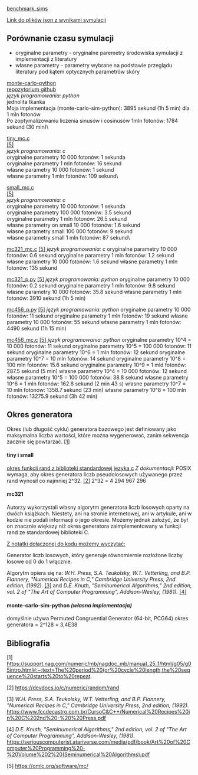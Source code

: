 
[benchmark_sims](benchmark_sims)

[Link do plików json z wynikami symulacji](https://drive.google.com/drive/folders/1VByTZKmBNYR8t2rjlFV-DcrW1aDlFMf-?usp=sharing)

## Porównanie czasu symulacji

- oryginalne parametry - oryginalne paremetry środowiska symulacji z implementacji z literatury
- własne parametry - parametry wybrane na podstawie przeglądu literatury pod kątem optycznych parametrów skóry

<u>monte-carlo-python</u>\
[repozytorium github](https://github.com/Mateuszq28/monte-carlo-sim-python)\
*język programowania: python*\
jednolita tkanka\
Moja implementacja (monte-carlo-sim-python): 3895 sekund (1h 5 min) dla 1 mln fotonów\
Po zoptymalizowaniu liczenia sinusów i cosinusów 1mln fotonów: 1784 sekund (30 min)\

<u>tiny_mc.c</u>\
[[5]](#5)\
*język programowania: c*\
oryginalne parametry 10 000 fotonów: 1 sekunda\
oryginalne parametry 1 mln fotonów: 16 sekund\
własne parametry 10 000 fotonów: 1 sekund\
własne parametry 1 mln fotonów: 109 sekund\

<u>small_mc.c</u>\
[[5]](#5)\
*język programowania: c*\
oryginalne parametry 10 000 fotonów: 1 sekunda\
oryginalne parametry 100 000 fotonów: 3.5 sekund\
oryginalne parametry 1 mln fotonów: 26.5 sekund\
własne parametry on small 10 000 fotonów: 1.6 sekund\
własne parametry small 100 000 fotonów: 9 sekund\
własne parametry small 1 mln fotonów: 87 sekund\

<u>mc321_mc.c</u>
[[5]](#5)
*język programowania: c*
oryginalne parametry 10 000 fotonów: 0.6 sekund
oryginalne parametry 1 mln fotonów: 1.2 sekund
własne parametry 10 000 fotonów: 1.6 sekund
własne parametry 1 mln fotonów: 135 sekund

<u>mc321_p.py</u>
[[5]](#5)
*język programowania: python*
oryginalne parametry 10 000 fotonów: 0.2 sekund
oryginalne parametry 1 mln fotonów: 9.8 sekund
własne parametry 10 000 fotonów: 35.8 sekund
własne parametry 1 mln fotonów: 3910 sekund (1h 5 min)

<u>mc456_p.py</u>
[[5]](#5)
*język programowania: python*
oryginalne parametry 10 000 fotonów: 11 sekund
oryginalne parametry 1 mln fotonów: 19 sekund
własne parametry 10 000 fotonów: 55 sekund
własne parametry 1 mln fotonów: 4490 sekund (1h 15 min)

<u>mc456_mc.c</u>
[[5]](#5)
*język programowania: python*
oryginalne parametry 10^4 = 10 000 fotonów: 11 sekund
oryginalne parametry 10^5 = 100 000 fotonów: 11 sekund
oryginalne parametry 10^6 = 1 mln fotonów: 12 sekund
oryginalne parametry 10^7 = 10 mln fotonów: 14 sekund
oryginalne parametry 10^8 = 100 mln fotonów: 15.6 sekund
oryginalne parametry 10^9 = 1 mld fotonów: 287.5 sekund (5 min)
własne parametry 10^4 = 10 000 fotonów: 12 sekund
własne parametry 10^5 = 100 000 fotonów: 38.8 sekund
własne parametry 10^6 = 1 mln fotonów: 162.8 sekund (2 min 43 s)
własne parametry 10^7 = 10 mln fotonów: 1358.7 sekund (23 min)
własne parametry 10^8 = 100 mln fotonów: 13275.9 sekund (3h 42 min)


<!--
overflow and too less digits in print e notation
<u>mc456_mc.c</u>
*programming language: python*
original parameters 10^4 = 10 000 photons: 8.0297 seconds
original parameters 10^5 = 100 000 photons: 7.9869 seconds
original parameters 10^6 = 1 mln photons: 9.4164 seconds
original parameters 10^7 = 10 mln photons: 12.6733 seconds
original parameters 10^8 = 100 mln photons: 36.6226 seconds
original parameters 10^9 = 1 mld photons: 290.9062 seconds (5min)
my parameters on mc456 10^4 = 10 000 photons: 10.5652 seconds
my parameters on mc456 10^5 = 100 000 photons: 23.9545 seconds
my parameters on mc456 10^6 = 1 mln photons: 151.7471 seconds
my parameters on mc456 10^7 = 10 mln photons: 1356.2483 seconds (23 min)
my parameters on mc456 10^8 = 100 mln photons: 13290.7210 seconds (3h 42 min)
-->

## Okres generatora

Okres (lub długość cyklu) generatora bazowego jest definiowany jako maksymalna liczba wartości, które można wygenerować, zanim sekwencja zacznie się powtarzać. [[1]](#1)

#### tiny i small
<u>okres funkcji rand z biblioteki standardowej języka c</u>
*Z dokumentacji:*
POSIX wymaga, aby okres generatora liczb pseudolosowych używanego przez rand wynosił co najmniej 2^32. [[2]](#2)
2^32 = 4 294 967 296

#### mc321
Autorzy wykorzystali własny algorytm generatora liczb losowych oparty na dwóch książkach. Niestety, ani na stronie internetowej, ani w artykule, ani w kodzie nie podali informacji o jego okresie. Możemy jednak założyć, że był on znacznie większy niż okres generatora zaimplementowany w funkcji rand ze standardowej biblioteki C.

<u>Z notatki dołączonej do kodu możemy wyczytać:</u>

Generator liczb losowych, który generuje równomiernie rozłożone liczby losowe od 0 do 1 włącznie.

Algorytm opiera się na:
*W.H. Press, S.A. Teukolsky, W.T. Vetterling, and B.P.
Flannery, "Numerical Recipes in C," Cambridge University
Press, 2nd edition, (1992).* [[3]](#3)
and
*D.E. Knuth, "Seminumerical Algorithms," 2nd edition, vol. 2
of "The Art of Computer Programming", Addison-Wesley, (1981).* [[4]](#4)

#### monte-carlo-sim-python *(własna implementacja)*
domyślnie używa Permuted Congruential Generator (64-bit, PCG64)
okres generatora = 2^128 = 3,4E38



## Bibliografia

<a name="1"></a>[1] https://support.nag.com/numeric/mb/nagdoc_mb/manual_25_1/html/g05/g05intro.html#:~:text=The%20period%20(or%20cycle%20length,the%20sequence%20starts%20to%20repeat.

<a name="2"></a>[2] https://devdocs.io/c/numeric/random/rand

<a name="3"></a> [3] *W.H. Press, S.A. Teukolsky, W.T. Vetterling, and B.P.
Flannery, "Numerical Recipes in C," Cambridge University
Press, 2nd edition, (1992).*
https://www.fccdecastro.com.br/CursoC&C++/Numerical%20Recipes%20in%20C%202nd%20-%20%20Press.pdf

<a name="4"></a> [4] *D.E. Knuth, "Seminumerical Algorithms," 2nd edition, vol. 2
of "The Art of Computer Programming", Addison-Wesley, (1981).*
https://seriouscomputerist.atariverse.com/media/pdf/book/Art%20of%20Computer%20Programming%20-%20Volume%202%20(Seminumerical%20Algorithms).pdf

<a name="5"></a> [5] https://omlc.org/software/mc/











<!-- ENGLISH -->
<!-- 
## Time comparison

<u>monte-carlo-python</u>
[repo](https://github.com/Mateuszq28/monte-carlo-sim-python)
*programming language: python*
homogeneous tissue
My sim time (monte-carlo-sim-python): 3895.3408 seconds (1h 5 min) for 1 mln photons

<u>tiny_mc.c</u>
*programming language: c*
original parameters 10 000 photons: 1.2420 seconds
original parameters 1 mln photons: 16.6361 seconds
my parameters on tiny 10 000 photons: 1.1717 seconds
my parameters on tiny 1 mln photons: 108.9439 seconds

<u>small_mc.c</u>
*programming language: c*
original parameters 10 000 photons: 1.1567 seconds
original parameters 100 000 photons: 3.4751 seconds
original parameters 1 mln photons: 26.5167 seconds
my parameters on small 10 000 photons: 1.7543 seconds
my parameters on small 100 000 photons: 8.9404 seconds
my parameters on small 1 mln photons: 86.9339 seconds

<u>mc321_mc.c</u>
*programming language: c*
original parameters 10 000 photons: 0.6321 seconds
original parameters 1 mln photons: 1.2259 seconds
my parameters on mc321 10 000 photons: 1.5611 seconds
my parameters on mc321 1 mln photons: 134.7727 seconds

<u>mc321_p.py</u>
*programming language: python*
original parameters 10 000 photons: 0.2350 seconds
original parameters 1 mln photons: 9.8403 seconds
my parameters on mc321 10 000 photons: 35.7755 seconds
my parameters on mc321 1 mln photons: 3910.4484 seconds (1h 5 min)

<u>mc456_p.py</u>
*programming language: python*
original parameters 10 000 photons: 10.8785 seconds
original parameters 1 mln photons: 19.1455 seconds
my parameters on mc456 10 000 photons: 55.4248 seconds
my parameters on mc456 1 mln photons: 4490.3612 seconds (1h 15 min)

<u>mc456_mc.c</u>
*programming language: python*
original parameters 10^4 = 10 000 photons: 11.0115 seconds
original parameters 10^5 = 100 000 photons: 11.3500 seconds
original parameters 10^6 = 1 mln photons: 12.0787 seconds
original parameters 10^7 = 10 mln photons: 14.1013 seconds
original parameters 10^8 = 100 mln photons: 15.6716 seconds
original parameters 10^9 = 1 mld photons: 287.5533 seconds (5 min)
my parameters on mc456 10^4 = 10 000 photons: 12.4692 seconds
my parameters on mc456 10^5 = 100 000 photons: 38.7502 seconds
my parameters on mc456 10^6 = 1 mln photons: 162.7858 seconds (2 min 43 s)
my parameters on mc456 10^7 = 10 mln photons: 1358.7487 seconds (23 min)
my parameters on mc456 10^8 = 100 mln photons: 13275.9499 seconds (3h 42 min)
-->

<!--
overflow and too less digits in print e notation
<u>mc456_mc.c</u>
*programming language: python*
original parameters 10^4 = 10 000 photons: 8.0297 seconds
original parameters 10^5 = 100 000 photons: 7.9869 seconds
original parameters 10^6 = 1 mln photons: 9.4164 seconds
original parameters 10^7 = 10 mln photons: 12.6733 seconds
original parameters 10^8 = 100 mln photons: 36.6226 seconds
original parameters 10^9 = 1 mld photons: 290.9062 seconds (5min)
my parameters on mc456 10^4 = 10 000 photons: 10.5652 seconds
my parameters on mc456 10^5 = 100 000 photons: 23.9545 seconds
my parameters on mc456 10^6 = 1 mln photons: 151.7471 seconds
my parameters on mc456 10^7 = 10 mln photons: 1356.2483 seconds (23 min)
my parameters on mc456 10^8 = 100 mln photons: 13290.7210 seconds (3h 42 min)
-->

<!-- ## Generator period

The period (or cycle length) of a base generator is defined as the maximum number of values that can be generated before the sequence starts to repeat. [[1]](#1)

#### tiny and small
<u>c stdlib rand function perioid</u>
*From documentation:*
POSIX requires that the period of the pseudo-random number generator used by rand be at least 2^32. [[2]](#2)
2^32 = 4 294 967 296

#### mc321
The authors used their own random number generator algorithm based on two books. Unfortunately, neither on the website, nor in the paper, nor in the code did they provide information on its period. However, we can assume that it was significantly larger than the generator period implemented in the rand function from the standard C library.

<u>From the note included in the code, we can read:</u>

A random number generator that generates uniformly
distributed random numbers between 0 and 1 inclusive.

The algorithm is based on:
*W.H. Press, S.A. Teukolsky, W.T. Vetterling, and B.P.
Flannery, "Numerical Recipes in C," Cambridge University
Press, 2nd edition, (1992).* [[3]](#3)
and
*D.E. Knuth, "Seminumerical Algorithms," 2nd edition, vol. 2
of "The Art of Computer Programming", Addison-Wesley, (1981).* [[4]](#4)

#### monte-carlo-sim-python *(my implementation)*
by default it uses Permuted Congruential Generator (64-bit, PCG64)
generator period = 2^128 = 3,4E38



## Bibliography

<a name="1"></a>[1] https://support.nag.com/numeric/mb/nagdoc_mb/manual_25_1/html/g05/g05intro.html#:~:text=The%20period%20(or%20cycle%20length,the%20sequence%20starts%20to%20repeat.

<a name="2"></a>[2] https://devdocs.io/c/numeric/random/rand

<a name="3"></a> [3] *W.H. Press, S.A. Teukolsky, W.T. Vetterling, and B.P.
Flannery, "Numerical Recipes in C," Cambridge University
Press, 2nd edition, (1992).*
https://www.fccdecastro.com.br/CursoC&C++/Numerical%20Recipes%20in%20C%202nd%20-%20%20Press.pdf

<a name="4"></a> [4] *D.E. Knuth, "Seminumerical Algorithms," 2nd edition, vol. 2
of "The Art of Computer Programming", Addison-Wesley, (1981).*
https://seriouscomputerist.atariverse.com/media/pdf/book/Art%20of%20Computer%20Programming%20-%20Volume%202%20(Seminumerical%20Algorithms).pdf
 -->